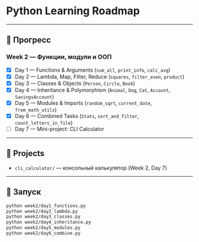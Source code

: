 # Python Learning Roadmap

---

## 📅 Прогресс

### Week 2 — Функции, модули и ООП
- [x] Day 1 — Functions & Arguments (`sum_all`, `print_info`, `calc_avg`)
- [x] Day 2 — Lambda, Map, Filter, Reduce (`squares`, `filter_even`, `product`)
- [x] Day 3 — Classes & Objects (`Person`, `Circle`, `Book`)
- [x] Day 4 — Inheritance & Polymorphism (`Animal`, `Dog`, `Cat`, `Account`, `SavingsAccount`)
- [x] Day 5 — Modules & Imports (`random_sqrt`, `current_date`, `from_math_utils`)
- [x] Day 6 — Combined Tasks (`Stats`, `sort_and_filter`, `count_letters_in_file`)
- [ ] Day 7 — Mini-project: CLI Calculator

---

## 📂 Projects
- `cli_calculator/` — консольный калькулятор (Week 2, Day 7)

---

## 🚀 Запуск
```bash
python week2/day1_functions.py
python week2/day2_lambda.py
python week2/day3_classes.py
python week2/day4_inheritance.py
python week2/day5_modules.py
python week2/day6_combine.py